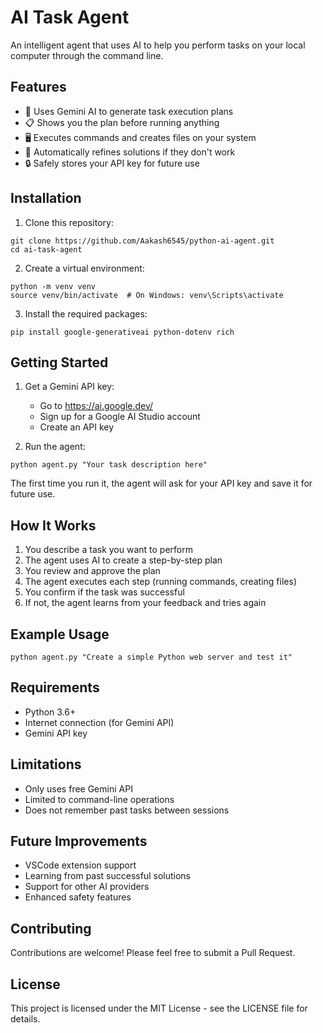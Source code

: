 # AI Task Agent

An intelligent agent that uses AI to help you perform tasks on your local computer through the command line.

## Features

- 🤖 Uses Gemini AI to generate task execution plans
- 📋 Shows you the plan before running anything
- 🖥️ Executes commands and creates files on your system
- 🔄 Automatically refines solutions if they don't work
- 🔒 Safely stores your API key for future use

## Installation

1. Clone this repository:
```
git clone https://github.com/Aakash6545/python-ai-agent.git
cd ai-task-agent
```

2. Create a virtual environment:
```
python -m venv venv
source venv/bin/activate  # On Windows: venv\Scripts\activate
```

3. Install the required packages:
```
pip install google-generativeai python-dotenv rich
```

## Getting Started

1. Get a Gemini API key:
   - Go to https://ai.google.dev/
   - Sign up for a Google AI Studio account
   - Create an API key

2. Run the agent:
```
python agent.py "Your task description here"
```

The first time you run it, the agent will ask for your API key and save it for future use.

## How It Works

1. You describe a task you want to perform
2. The agent uses AI to create a step-by-step plan
3. You review and approve the plan
4. The agent executes each step (running commands, creating files)
5. You confirm if the task was successful
6. If not, the agent learns from your feedback and tries again

## Example Usage

```
python agent.py "Create a simple Python web server and test it"
```

## Requirements

- Python 3.6+
- Internet connection (for Gemini API)
- Gemini API key

## Limitations

- Only uses free Gemini API
- Limited to command-line operations
- Does not remember past tasks between sessions

## Future Improvements

- VSCode extension support
- Learning from past successful solutions
- Support for other AI providers
- Enhanced safety features

## Contributing

Contributions are welcome! Please feel free to submit a Pull Request.

## License

This project is licensed under the MIT License - see the LICENSE file for details.
